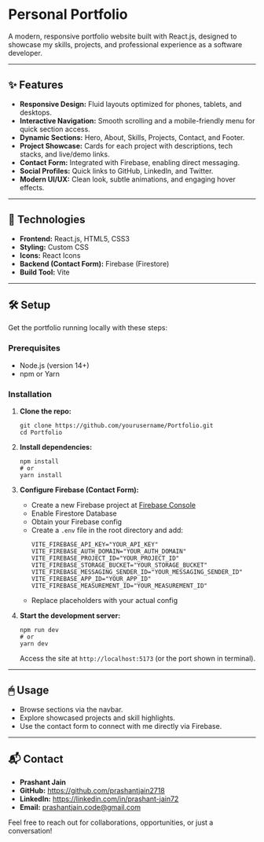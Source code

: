 # Personal Portfolio

A modern, responsive portfolio website built with React.js, designed to showcase my skills, projects, and professional experience as a software developer.

---

## ✨ Features

- **Responsive Design:** Fluid layouts optimized for phones, tablets, and desktops.
- **Interactive Navigation:** Smooth scrolling and a mobile-friendly menu for quick section access.
- **Dynamic Sections:** Hero, About, Skills, Projects, Contact, and Footer.
- **Project Showcase:** Cards for each project with descriptions, tech stacks, and live/demo links.
- **Contact Form:** Integrated with Firebase, enabling direct messaging.
- **Social Profiles:** Quick links to GitHub, LinkedIn, and Twitter.
- **Modern UI/UX:** Clean look, subtle animations, and engaging hover effects.

---

## 🚀 Technologies

- **Frontend:** React.js, HTML5, CSS3
- **Styling:** Custom CSS
- **Icons:** React Icons
- **Backend (Contact Form):** Firebase (Firestore)
- **Build Tool:** Vite

---

## 🛠 Setup

Get the portfolio running locally with these steps:

### Prerequisites

- Node.js (version 14+)
- npm or Yarn

### Installation

1. **Clone the repo:**
    ```
    git clone https://github.com/yourusername/Portfolio.git
    cd Portfolio
    ```

2. **Install dependencies:**
    ```
    npm install
    # or
    yarn install
    ```

3. **Configure Firebase (Contact Form):**
    - Create a new Firebase project at [Firebase Console](https://console.firebase.google.com/)
    - Enable Firestore Database
    - Obtain your Firebase config
    - Create a `.env` file in the root directory and add:
      ```
      VITE_FIREBASE_API_KEY="YOUR_API_KEY"
      VITE_FIREBASE_AUTH_DOMAIN="YOUR_AUTH_DOMAIN"
      VITE_FIREBASE_PROJECT_ID="YOUR_PROJECT_ID"
      VITE_FIREBASE_STORAGE_BUCKET="YOUR_STORAGE_BUCKET"
      VITE_FIREBASE_MESSAGING_SENDER_ID="YOUR_MESSAGING_SENDER_ID"
      VITE_FIREBASE_APP_ID="YOUR_APP_ID"
      VITE_FIREBASE_MEASUREMENT_ID="YOUR_MEASUREMENT_ID"
      ```
    - Replace placeholders with your actual config

4. **Start the development server:**
    ```
    npm run dev
    # or
    yarn dev
    ```
    Access the site at `http://localhost:5173` (or the port shown in terminal).

---

## 🖱 Usage

- Browse sections via the navbar.
- Explore showcased projects and skill highlights.
- Use the contact form to connect with me directly via Firebase.

---

## 📬 Contact

- **Prashant Jain**
- **GitHub:** https://github.com/prashantjain2718
- **LinkedIn:** https://linkedin.com/in/prashant-jain72
- **Email:** prashantjain.code@gmail.com

Feel free to reach out for collaborations, opportunities, or just a conversation!

